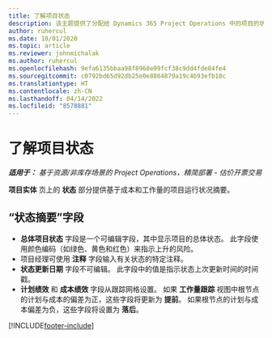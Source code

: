 ```yaml
---
title: 了解项目状态
description: 该主题提供了分配给 Dynamics 365 Project Operations 中的项目的状态信息。
author: ruhercul
ms.date: 10/01/2020
ms.topic: article
ms.reviewer: johnmichalak
ms.author: ruhercul
ms.openlocfilehash: 9efa6135bbaa98f8968e09fcf38c9dd4fde84fe4
ms.sourcegitcommit: c0792bd65d92db25e0e8864879a19c4b93efb10c
ms.translationtype: HT
ms.contentlocale: zh-CN
ms.lasthandoff: 04/14/2022
ms.locfileid: "8578881"
---
```

# <a name="understand-project-status"></a>了解项目状态

_**适用于：** 基于资源/非库存场景的 Project Operations，精简部署 - 估价开票交易_


**项目实体** 页上的 **状态** 部分提供基于成本和工作量的项目运行状况摘要。


## <a name="status-summary-fields"></a>“状态摘要”字段

- **总体项目状态** 字段是一个可编辑字段，其中显示项目的总体状态。 此字段使用颜色编码（如绿色、黄色和红色）来指示上升的风险。 
- 项目经理可使用 **注释** 字段输入有关状态的特定注释。 
- **状态更新日期** 字段不可编辑。 此字段中的值是指示状态上次更新时间的时间戳。
- **计划绩效** 和 **成本绩效** 字段从跟踪网格设置。 如果 **工作量跟踪** 视图中根节点的计划与成本的偏差为正，这些字段将更新为 **提前**。 如果根节点的计划与成本偏差为负，这些字段将设置为 **落后**。


[!INCLUDE[footer-include](../includes/footer-banner.md)]